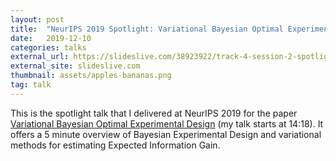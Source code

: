 ```yaml
---
layout: post
title:  "NeurIPS 2019 Spotlight: Variational Bayesian Optimal Experimental Design"
date:   2019-12-10
categories: talks
external_url: https://slideslive.com/38923922/track-4-session-2-spotlights-1?ref=search
external_site: slideslive.com
thumbnail: assets/apples-bananas.png
tag: talk
---
```


This is the spotlight talk that I delivered at NeurIPS 2019 for the paper [Variational Bayesian Optimal Experimental Design](https://arxiv.org/abs/1903.05480) (my talk starts at 14:18).
It offers a 5 minute overview of Bayesian Experimental Design and variational methods for estimating Expected Information Gain. 
<!--more-->
